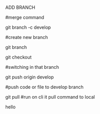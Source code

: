 
ADD BRANCH

#merge command

git branch -c develop 

#create new branch

git branch

git checkout <branch name>
  
#switching in that branch
  
git push origin develop
  
#push code or file to develop branch

git pull
#run on cli it pull command to local
  
  hello

